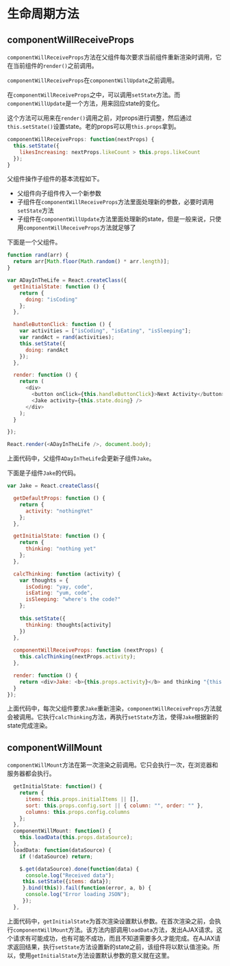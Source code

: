 # 生命周期方法

## componentWillReceiveProps

`componentWillReceiveProps`方法在父组件每次要求当前组件重新渲染时调用，它在当前组件的`render()`之前调用。

`componentWillReceiveProps`在`componentWillUpdate`之前调用。

在`componentWillReceiveProps`之中，可以调用`setState`方法。而`componentWillUpdate`是一个方法，用来回应state的变化。

这个方法可以用来在`render()`调用之前，对props进行调整，然后通过`this.setState()`设置state。老的props可以用`this.props`拿到。

```javascript
componentWillReceiveProps: function(nextProps) {
  this.setState({
    likesIncreasing: nextProps.likeCount > this.props.likeCount
  });
}
```

父组件操作子组件的基本流程如下。

- 父组件向子组件传入一个新参数
- 子组件在`componentWillReceiveProps`方法里面处理新的参数，必要时调用`setState`方法
- 子组件在`componentWillUpdate`方法里面处理新的state，但是一般来说，只使用`componentWillReceiveProps`方法就足够了

下面是一个父组件。

```javascript
function rand(arr) {
  return arr[Math.floor(Math.random() * arr.length)];
}

var ADayInTheLife = React.createClass({
  getInitialState: function () {
    return {
      doing: "isCoding"
    };
  },

  handleButtonClick: function () {
    var activities = ["isCoding", "isEating", "isSleeping"];
    var randAct = rand(activities);
    this.setState({
      doing: randAct
    });
  },

  render: function () {
    return (
      <div>
        <button onClick={this.handleButtonClick}>Next Activity</button>
        <Jake activity={this.state.doing} />
      </div>
    );
  }

});

React.render(<ADayInTheLife />, document.body);
```

上面代码中，父组件`ADayInTheLife`会更新子组件`Jake`。

下面是子组件`Jake`的代码。

```javascript
var Jake = React.createClass({

  getDefaultProps: function () {
    return {
      activity: "nothingYet"
    };
  },

  getInitialState: function () {
    return {
      thinking: "nothing yet"
    };
  },

  calcThinking: function (activity) {
    var thoughts = {
      isCoding: "yay, code",
      isEating: "yum, code",
      isSleeping: "where's the code?"
    };
  
    this.setState({
      thinking: thoughts[activity]
    })
  },
  
  componentWillReceiveProps: function (nextProps) {
    this.calcThinking(nextProps.activity);
  },

  render: function () {
    return <div>Jake: <b>{this.props.activity}</b> and thinking "{this.state.thinking}".</div>;
  }
});
```

上面代码中，每次父组件要求`Jake`重新渲染，`componentWillReceiveProps`方法就会被调用。它执行`calcThinking`方法，再执行`setState`方法，使得`Jake`根据新的state完成渲染。

## componentWillMount

`componentWillMount`方法在第一次渲染之前调用。它只会执行一次，在浏览器和服务器都会执行。

```javascript
  getInitialState: function() {
    return {
      items: this.props.initialItems || [],
      sort: this.props.config.sort || { column: "", order: "" },
      columns: this.props.config.columns
    };
  },
  componentWillMount: function() {
    this.loadData(this.props.dataSource);
  },
  loadData: function(dataSource) {
    if (!dataSource) return;

    $.get(dataSource).done(function(data) {
      console.log("Received data");
     this.setState({items: data});
     }.bind(this)).fail(function(error, a, b) {
      console.log("Error loading JSON");
     });
  },
```

上面代码中，`getInitialState`为首次渲染设置默认参数。在首次渲染之前，会执行`componentWillMount`方法。该方法内部调用`loadData`方法，发出AJAX请求。这个请求有可能成功，也有可能不成功，而且不知道需要多久才能完成。在AJAX请求返回结果，执行`setState`方法设置新的state之前，该组件将以默认值渲染。所以，使用`getInitialState`方法设置默认参数的意义就在这里。

